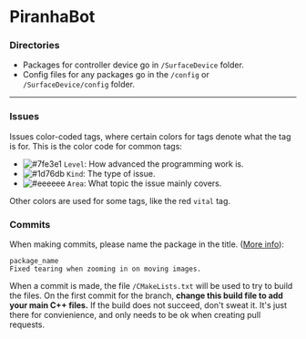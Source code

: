 # PiranhaBot
### Directories
- Packages for controller device go in `/SurfaceDevice` folder.
- Config files for any packages go in the `/config` or `/SurfaceDevice/config` folder.
---
### Issues

Issues color-coded tags, where certain colors for tags denote what the tag is for. This is the color code for common tags:
- ![#7fe3e1](https://via.placeholder.com/15/7fe3e1/000000?text=+) `Level`: How advanced the programming work is.
- ![#1d76db](https://via.placeholder.com/15/1d76db/000000?text=+) `Kind`: The type of issue.
- ![#eeeeee](https://via.placeholder.com/15/eeeeee/000000?text=+) `Area`: What topic the issue mainly covers.

Other colors are used for some tags, like the red `vital` tag.

### Commits
When making commits, please name the package in the title. ([More info](http://wiki.ros.org/RecommendedRepositoryUsage#Commits_and_Pull_Requests)):
```
package_name
Fixed tearing when zooming in on moving images.
```
When a commit is made, the file `/CMakeLists.txt` will be used to try to build the files. On the first commit for the branch, **change this build file to add your main C++ files.** If the build does not succeed, don't sweat it. It's just there for convienience, and only needs to be ok when creating pull requests.
